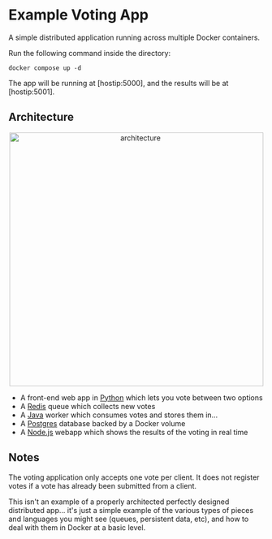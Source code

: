 Example Voting App
=========

A simple distributed application running across multiple Docker containers.

Run the following command inside the directory:
```
docker compose up -d
```
The app will be running at [hostip:5000], and the results will be at [hostip:5001].

Architecture
-----

<p align="center">
<img src="https://user-images.githubusercontent.com/113725746/206869022-b74f040a-47af-4f21-aceb-72c057840bfa.jpg" alt="architecture" width="500"/>
</p>

* A front-end web app in [Python](/vote) which lets you vote between two options
* A [Redis](https://hub.docker.com/_/redis/) queue which collects new votes
* A [Java](/worker) worker which consumes votes and stores them in…
* A [Postgres](https://hub.docker.com/_/postgres/) database backed by a Docker volume
* A [Node.js](/result) webapp which shows the results of the voting in real time


Notes
-----

The voting application only accepts one vote per client. It does not register votes if a vote has already been submitted from a client.

This isn't an example of a properly architected perfectly designed distributed app... it's just a simple 
example of the various types of pieces and languages you might see (queues, persistent data, etc), and how to 
deal with them in Docker at a basic level. 
